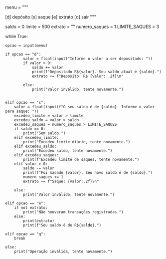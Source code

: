 menu = """

[d] depósito
[s] saque
[e] extrato
[q] sair
"""

saldo = 0
limite = 500
extrato = ""
numero_saques = 1
LIMITE_SAQUES = 3

while True:

    opcao = input(menu)

    if opcao == "d":
            valor = float(input("Informe o valor a ser depositado: "))
            if valor > 0:
                saldo += valor
                print(f"Depositado R${valor}. Seu saldo atual é {saldo}.")
                extrato += f"Depósito: R$ {valor: .2f}\n"

            else: 
                print("Valor inválido, tente novamente.")


    elif opcao == "s":
        valor = float(input(f"O seu saldo é de {saldo}. Informe o valor para saque: "))
        excedeu_limite = valor > limite
        excedeu_saldo = valor > saldo
        excedeu_saques = numero_saques > LIMITE_SAQUES
        if saldo == 0:
            print("Sem saldo.") 
        elif excedeu_limite:
            print("Excedeu limite diário, tente novamente.")
        elif excedeu_saldo:
            print("Excedeu saldo, tente novamente.")
        elif excedeu_saques:
            print(f"Excedeu limite de saques, tente novamente.")     
        elif valor > 0:
            saldo -= valor
            print(f"Foi sacado {valor}. Seu novo saldo é de {saldo}.")
            numero_saques += 1
            extrato += f"Saque: {valor:.2f}\n"
                
        else: 
            print("Valor inválido, tente novamente.")
       
    elif opcao == "e":
        if not extrato:
            print("Não houveram transações registradas.")
        else:
            print(extrato)
            print(f"Seu saldo é de R${saldo}.")

    elif opcao == "q":
        break

    else:
        print("Operação inválida, tente novamente.")

